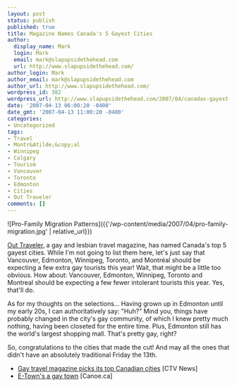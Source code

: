 ```yaml
---
layout: post
status: publish
published: true
title: Magazine Names Canada's 5 Gayest Cities
author:
  display_name: Mark
  login: Mark
  email: mark@slapupsidethehead.com
  url: http://www.slapupsidethehead.com/
author_login: Mark
author_email: mark@slapupsidethehead.com
author_url: http://www.slapupsidethehead.com/
wordpress_id: 382
wordpress_url: http://www.slapupsidethehead.com/2007/04/canadas-gayest-cities/
date: '2007-04-13 06:00:20 -0400'
date_gmt: '2007-04-13 11:00:20 -0400'
categories:
- Uncategorized
tags:
- Travel
- Montr&Atilde;&copy;al
- Winnipeg
- Calgary
- Tourism
- Vancouver
- Toronto
- Edmonton
- Cities
- Out Traveler
comments: []
---
```

![Pro-Family Migration Patterns]({{'/wp-content/media/2007/04/pro-family-migration.jpg' | relative_url}})

[Out Traveler](http://www.outtraveler.com/ "For travelers who are out, of course."), a gay and lesbian travel magazine, has named Canada's top 5 gayest cities. While I'm not going to list them here, let's just say that Vancouver, Edmonton, Winnipeg, Toronto, and Montréal should be expecting a few extra gay tourists this year! Wait, that might be a little too obvious. How about: Vancouver, Edmonton, Winnipeg, Toronto and Montreal should be expecting a few fewer intolerant tourists this year. Yes, that'll do.

As for my thoughts on the selections... Having grown up in Edmonton until my early 20s, I can authoritatively say: "Huh?" Mind you, things have probably changed in the city's gay community, of which I knew pretty much nothing, having been closeted for the entire time. Plus, Edmonton still has the world's largest shopping mall. That's pretty gay, right?

So, congratulations to the cities that made the cut! And may all the ones that didn't have an absolutely traditional Friday the 13th.

- [Gay travel magazine picks its top Canadian cities](http://www.ctv.ca/servlet/ArticleNews/story/CTVNews/20070411/gay_travel_070411/20070411?hub=Canada) [CTV News]
- [E-Town's a gay town](http://cnews.canoe.ca/CNEWS/Canada/2007/04/11/3981933-sun.html) [Canoe.ca]
